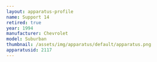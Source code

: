 ```yaml
---
layout: apparatus-profile
name: Support 14
retired: true
year: 1994
manufacturer: Chevrolet
model: Suburban
thumbnail: /assets/img/apparatus/default/apparatus.png
apparatusid: 2117
---
```

